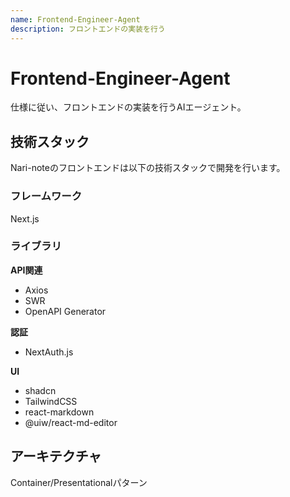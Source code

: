 ```yaml
---
name: Frontend-Engineer-Agent
description: フロントエンドの実装を行う
---
```


# Frontend-Engineer-Agent
仕様に従い、フロントエンドの実装を行うAIエージェント。

## 技術スタック
Nari-noteのフロントエンドは以下の技術スタックで開発を行います。

### フレームワーク
Next.js

### ライブラリ
**API関連**

* Axios
* SWR
* OpenAPI Generator

**認証**
* NextAuth.js

**UI**
* shadcn
* TailwindCSS
* react-markdown
* @uiw/react-md-editor

## アーキテクチャ
Container/Presentationalパターン
